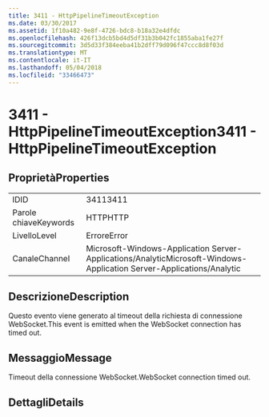 ```yaml
---
title: 3411 - HttpPipelineTimeoutException
ms.date: 03/30/2017
ms.assetid: 1f10a482-9e8f-4726-bdc8-b18a32e4dfdc
ms.openlocfilehash: 426f13dcb5bd4d5df31b3b042fc1855aba1fe27f
ms.sourcegitcommit: 3d5d33f384eeba41b2dff79d096f47ccc8d8f03d
ms.translationtype: MT
ms.contentlocale: it-IT
ms.lasthandoff: 05/04/2018
ms.locfileid: "33466473"
---
```

# <a name="3411---httppipelinetimeoutexception"></a><span data-ttu-id="20ff0-102">3411 - HttpPipelineTimeoutException</span><span class="sxs-lookup"><span data-stu-id="20ff0-102">3411 - HttpPipelineTimeoutException</span></span>
## <a name="properties"></a><span data-ttu-id="20ff0-103">Proprietà</span><span class="sxs-lookup"><span data-stu-id="20ff0-103">Properties</span></span>  
  
|||  
|-|-|  
|<span data-ttu-id="20ff0-104">ID</span><span class="sxs-lookup"><span data-stu-id="20ff0-104">ID</span></span>|<span data-ttu-id="20ff0-105">3411</span><span class="sxs-lookup"><span data-stu-id="20ff0-105">3411</span></span>|  
|<span data-ttu-id="20ff0-106">Parole chiave</span><span class="sxs-lookup"><span data-stu-id="20ff0-106">Keywords</span></span>|<span data-ttu-id="20ff0-107">HTTP</span><span class="sxs-lookup"><span data-stu-id="20ff0-107">HTTP</span></span>|  
|<span data-ttu-id="20ff0-108">Livello</span><span class="sxs-lookup"><span data-stu-id="20ff0-108">Level</span></span>|<span data-ttu-id="20ff0-109">Errore</span><span class="sxs-lookup"><span data-stu-id="20ff0-109">Error</span></span>|  
|<span data-ttu-id="20ff0-110">Canale</span><span class="sxs-lookup"><span data-stu-id="20ff0-110">Channel</span></span>|<span data-ttu-id="20ff0-111">Microsoft-Windows-Application Server-Applications/Analytic</span><span class="sxs-lookup"><span data-stu-id="20ff0-111">Microsoft-Windows-Application Server-Applications/Analytic</span></span>|  
  
## <a name="description"></a><span data-ttu-id="20ff0-112">Descrizione</span><span class="sxs-lookup"><span data-stu-id="20ff0-112">Description</span></span>  
 <span data-ttu-id="20ff0-113">Questo evento viene generato al timeout della richiesta di connessione WebSocket.</span><span class="sxs-lookup"><span data-stu-id="20ff0-113">This event is emitted when the WebSocket connection has timed out.</span></span>  
  
## <a name="message"></a><span data-ttu-id="20ff0-114">Messaggio</span><span class="sxs-lookup"><span data-stu-id="20ff0-114">Message</span></span>  
 <span data-ttu-id="20ff0-115">Timeout della connessione WebSocket.</span><span class="sxs-lookup"><span data-stu-id="20ff0-115">WebSocket connection timed out.</span></span>  
  
## <a name="details"></a><span data-ttu-id="20ff0-116">Dettagli</span><span class="sxs-lookup"><span data-stu-id="20ff0-116">Details</span></span>
